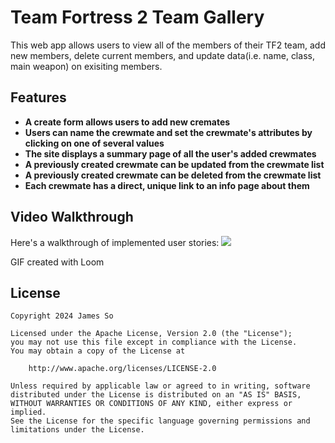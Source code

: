 # Team Fortress 2 Team Gallery

This web app allows users to view all of the members of their TF2 team, add new members, delete current members, and update data(i.e. name, class, main weapon) on exisiting members.

## Features

- **A create form allows users to add new cremates**
- **Users can name the crewmate and set the crewmate's attributes by clicking on one of several values**
- **The site displays a summary page of all the user's added crewmates**
- **A previously created crewmate can be updated from the crewmate list**
- **A previously created crewmate can be deleted from the crewmate list**
- **Each crewmate has a direct, unique link to an info page about them**

## Video Walkthrough

Here's a walkthrough of implemented user stories:
    <a href="https://www.loom.com/share/7ee174a3d0be4c149f240d4ba08e1793">
      <img style="max-width:300px;" src="https://cdn.loom.com/sessions/thumbnails/7ee174a3d0be4c149f240d4ba08e1793-with-play.gif">
    </a>

<!-- Replace this with whatever GIF tool you used! -->
GIF created with Loom  
<!-- Recommended tools:
[Kap](https://getkap.co/) for macOS
[ScreenToGif](https://www.screentogif.com/) for Windows
[peek](https://github.com/phw/peek) for Linux. -->


## License

    Copyright 2024 James So

    Licensed under the Apache License, Version 2.0 (the "License");
    you may not use this file except in compliance with the License.
    You may obtain a copy of the License at

        http://www.apache.org/licenses/LICENSE-2.0

    Unless required by applicable law or agreed to in writing, software
    distributed under the License is distributed on an "AS IS" BASIS,
    WITHOUT WARRANTIES OR CONDITIONS OF ANY KIND, either express or implied.
    See the License for the specific language governing permissions and
    limitations under the License.
